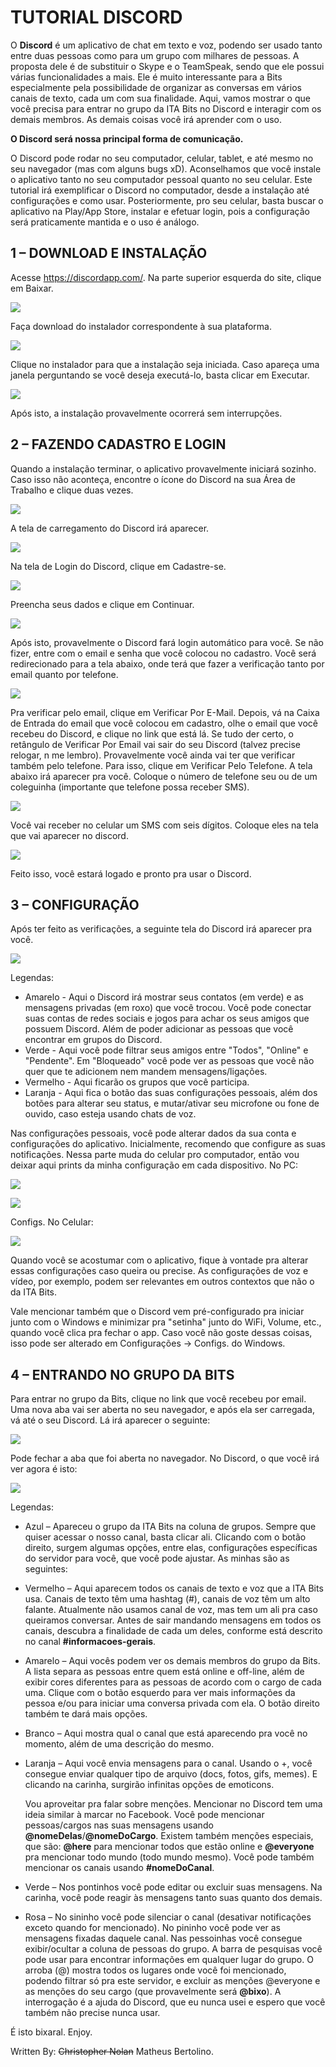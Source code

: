 TUTORIAL DISCORD
===============


O **Discord** é um aplicativo de chat em texto e voz, podendo ser usado tanto entre duas pessoas como para um grupo com milhares de pessoas. A proposta dele é de substituir o Skype e o TeamSpeak, sendo que ele possui várias funcionalidades a mais. Ele é muito interessante para a Bits especialmente pela possibilidade de organizar as conversas em vários canais de texto, cada um com sua finalidade. Aqui, vamos mostrar o que você precisa para entrar no grupo da ITA Bits no Discord e interagir com os demais membros. As demais coisas você irá aprender com o uso. 

__O Discord será nossa principal forma de comunicação.__

O Discord pode rodar no seu computador, celular, tablet, e até mesmo no seu navegador (mas com alguns bugs xD). Aconselhamos que você instale o aplicativo tanto no seu computador pessoal quanto no seu celular. Este tutorial irá exemplificar o Discord no computador, desde a instalação até configurações e como usar. Posteriormente, pro seu celular, basta buscar o aplicativo na Play/App Store, instalar e efetuar login, pois a configuração será praticamente mantida e o uso é análogo.

1 – DOWNLOAD E INSTALAÇÃO
-------------------------

Acesse https://discordapp.com/. Na parte superior esquerda do site, clique em Baixar.

![](/tutoriais/discord/imagens/tutorial/01.png)

Faça download do instalador correspondente à sua plataforma.

![](/tutoriais/discord/imagens/tutorial/02.png)
 
Clique no instalador para que a instalação seja iniciada. Caso apareça uma janela perguntando se você deseja executá-lo, basta clicar em Executar.

![](/tutoriais/discord/imagens/tutorial/03.png)
 
Após isto, a instalação provavelmente ocorrerá sem interrupções. 

2 – FAZENDO CADASTRO E LOGIN
----------------------------

Quando a instalação terminar, o aplicativo provavelmente iniciará sozinho. Caso isso não aconteça, encontre o ícone do Discord na sua Área de Trabalho e clique duas vezes.
 
![](/tutoriais/discord/imagens/tutorial/04.png)

A tela de carregamento do Discord irá aparecer.
 
![](/tutoriais/discord/imagens/tutorial/05.png)

Na tela de Login do Discord, clique em Cadastre-se.
 
![](/tutoriais/discord/imagens/tutorial/06.png)

Preencha seus dados e clique em Continuar.
 
![](/tutoriais/discord/imagens/tutorial/07.png)

Após isto, provavelmente o Discord fará login automático para você. Se não fizer, entre com o email e senha que você colocou no cadastro. Você será redirecionado para a tela abaixo, onde terá que fazer a verificação tanto por email quanto por telefone.
 
![](/tutoriais/discord/imagens/tutorial/08.png)

Pra verificar pelo email, clique em Verificar Por E-Mail. Depois, vá na Caixa de Entrada do email que você colocou em cadastro, olhe o email que você recebeu do Discord, e clique no link que está lá. Se tudo der certo, o retângulo de Verificar Por Email vai sair do seu Discord (talvez precise relogar, n me lembro). Provavelmente você ainda vai ter que verificar também pelo telefone. Para isso, clique em Verificar Pelo Telefone. A tela abaixo irá aparecer pra você. Coloque o número de telefone seu ou de um coleguinha (importante que telefone possa receber SMS).

![](/tutoriais/discord/imagens/tutorial/09.png)

Você vai receber no celular um SMS com seis dígitos. Coloque eles na tela que vai aparecer no discord.

![](/tutoriais/discord/imagens/tutorial/10.png)
 
Feito isso, você estará logado e pronto pra usar o Discord.

3 – CONFIGURAÇÃO
----------------

Após ter feito as verificações, a seguinte tela do Discord irá aparecer pra você.

![](/tutoriais/discord/imagens/tutorial/11.png)

Legendas:
- Amarelo - Aqui o Discord irá mostrar seus contatos (em verde) e as mensagens privadas (em roxo) que você trocou. Você pode conectar suas contas de redes sociais e jogos para achar os seus amigos que possuem Discord. Além de poder adicionar as pessoas que você encontrar em grupos do Discord. 
- Verde - Aqui você pode filtrar seus amigos entre "Todos", "Online" e "Pendente". Em "Bloqueado" você pode ver as pessoas que você não quer que te adicionem nem mandem mensagens/ligações.
- Vermelho - Aqui ficarão os grupos que você participa.
- Laranja - Aqui fica o botão das suas configurações pessoais, além dos botões para alterar seu status, e mutar/ativar seu microfone ou fone de ouvido, caso esteja usando chats de voz.

Nas configurações pessoais, você pode alterar dados da sua conta e configurações do aplicativo.
Inicialmente, recomendo que configure as suas notificações. Nessa parte muda do celular pro computador, então vou deixar aqui prints da minha configuração em cada dispositivo. No PC:

![](/tutoriais/discord/imagens/tutorial/12.png)

![](/tutoriais/discord/imagens/tutorial/13.png)
 
Configs. No Celular:

![](/tutoriais/discord/imagens/tutorial/14.png)
 
Quando você se acostumar com o aplicativo, fique à vontade pra alterar essas configurações caso queira ou precise. As configurações de voz e vídeo, por exemplo, podem ser relevantes em outros contextos que não o da ITA Bits. 

Vale mencionar também que o Discord vem pré-configurado pra iniciar junto com o Windows e minimizar pra "setinha" junto do WiFi, Volume, etc., quando você clica pra fechar o app. Caso você não goste dessas coisas, isso pode ser alterado em Configurações -> Configs. do Windows.

4 – ENTRANDO NO GRUPO DA BITS
-----------------------------

Para entrar no grupo da Bits, clique no link que você recebeu por email. Uma nova aba vai ser aberta no seu navegador, e após ela ser carregada, vá até o seu Discord. Lá irá aparecer o seguinte:

![](/tutoriais/discord/imagens/tutorial/15.png)

Pode fechar a aba que foi aberta no navegador. No Discord, o que você irá ver agora é isto:

![](/tutoriais/discord/imagens/tutorial/16.png)

Legendas:

- Azul – Apareceu o grupo da ITA Bits na coluna de grupos. Sempre que quiser acessar o nosso canal, basta clicar ali. Clicando com o botão direito, surgem algumas opções, entre elas, configurações específicas do servidor para você, que você pode ajustar. As minhas são as seguintes:
- Vermelho – Aqui aparecem todos os canais de texto e voz que a ITA Bits usa. Canais de texto têm uma hashtag (#), canais de voz têm um alto falante. Atualmente não usamos canal de voz, mas tem um ali pra caso queiramos conversar. Antes de sair mandando mensagens em todos os canais, descubra a finalidade de cada um deles, conforme está descrito no canal **#informacoes-gerais**.
- Amarelo – Aqui vocês podem ver os demais membros do grupo da Bits. A lista separa as pessoas entre quem está online e off-line, além de exibir cores diferentes para as pessoas de acordo com o cargo de cada uma. Clique com o botão esquerdo para ver mais informações da pessoa e/ou para iniciar uma conversa privada com ela. O botão direito também te dará mais opções.
- Branco –  Aqui mostra qual o canal que está aparecendo pra você no momento, além de uma descrição do mesmo.
- Laranja – Aqui você envia mensagens para o canal. Usando o +, você consegue enviar qualquer tipo de arquivo (docs, fotos, gifs, memes). E clicando na carinha, surgirão infinitas opções de emoticons. 
  
  Vou aproveitar pra falar sobre menções. Mencionar no Discord tem uma ideia similar à marcar no Facebook. Você pode mencionar pessoas/cargos nas suas mensagens usando **@nomeDelas**/**@nomeDoCargo**. Existem também menções especiais, que são: **@here** para mencionar todos que estão online e **@everyone** pra mencionar todo mundo (todo mundo mesmo). Você pode também mencionar os canais usando **#nomeDoCanal**. 
- Verde – Nos pontinhos você pode editar ou excluir suas mensagens. Na carinha, você pode reagir às mensagens tanto suas quanto dos demais.
- Rosa – No sininho você pode silenciar o canal (desativar notificações exceto quando for mencionado). No pininho você pode ver as mensagens fixadas daquele canal. Nas pessoinhas você consegue exibir/ocultar a coluna de pessoas do grupo. A barra de pesquisas você pode usar para encontrar informações em qualquer lugar do grupo. O arroba (@) mostra todos os lugares onde você foi mencionado, podendo filtrar só pra este servidor, e excluir as menções @everyone e as menções do seu cargo (que provavelmente será **@bixo**). A interrogação é a ajuda do Discord, que eu nunca usei e espero que você também não precise nunca usar.

É isto bixaral. Enjoy.

Written By: ~~Christopher Nolan~~ Matheus Bertolino.
